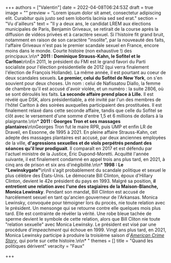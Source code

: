 +++
authors = ["Valentin"]
date = 2022-04-08T06:24:53Z
draft = true
image = ""
preview = "Lorem ipsum dolor sit amet, consectetur adipiscing elit. Curabitur quis justo sed sem lobortis lacinia sed sed erat."
section = "Vu d'ailleurs"
text = "Il y a deux ans, le candidat LREM aux élections municipales de Paris, Benjamin Griveaux, se retirait de la course après la diffusion de vidéos privées et à caractère sexuel. Si l'histoire fit grand bruit, notamment en raison de son caractère \"insolite\", par la nouveauté des faits, l'affaire Griveaux n'est pas le premier scandale sexuel en France, encore moins dans le monde. Courte histoire (non exhaustive !) des principaux.\n\n* **2011 : Dominique Strauss-Kahn, le Sofitel et le Carlton**\n\nEn 2011, le président du FMI est le grand favori du Parti socialiste pour l'élection présidentielle de 2012 (qui verra finalement l'élection de François Hollande). La même année, il est pourtant au coeur de deux scandales sexuels. **Le premier, celui du Sofitel de New York**, on s'en souvient pour deux choses. Un nom : celui de Nafissatou Diallo, la femme de chambre qu'il est accusé d'avoir violée, et un numéro : la suite 2806, où se sont déroulés les faits. **La seconde affaire prend place à Lille.** Il est révélé que DSK, alors présidentiable, a été invité par l'un des membres de l'hôtel Carlton à des soirées auxquelles participaient des prostituées. Il est finalement relaxé dans cette seconde affaire, tandis que celle du Sofitel se clôt avec le versement d'une somme d'entre 1,5 et 6 millions de dollars à la plaignante.\n\n* **2011 : Georges Tron et ses massages plantaires**\n\nGeorges Tron fut le maire RPR, puis UMP et enfin LR de Draveil, en Essonne, de 1995 à 2021. En pleine affaire Strauss-Kahn, cet adepte des massages plantaires est accusé, par deux anciennes employées de la ville, **d'agressions sexuelles et de viols perpétrés pendant des séances qu'il leur prodiguait**. Il comparaît en 2017 et est défendu par l'actuel ministre de la Justice, Éric Dupond-Moretti. Acquitté l'année suivante, il est finalement condamné en appel trois ans plus tard, en 2021, à cinq ans de prison et six ans d'inégibilité.\n\n* **1998 : Le \"Lewinskygate\"**\n\nIl s'agit probablement du scandale politique et sexuel le plus célèbre des États-Unis. Le démocrate Bill Clinton, époux d'Hillary Clinton, devient le 42e président du pays en 1993. Malgré sa position, **il entretient une relation avec l'une des stagiaires de la Maison-Blanche, Monica Lewinsky**. Pendant son mandat, Bill Clinton est accusé de harcèlement sexuel en tant qu'ancien gouverneur de l'Arkansas. Monica Lewinsky, convoquée pour témoigner lors du procès, nie toute relation avec le président. Un mensonge qui se retourne contre elle quelques mois plus tard. Elle est contrainte de révéler la vérité. Une robe bleue tachée de sperme devient le symbole de cette relation, alors que Bill Cliton nie toute \"relation sexuelle\" avec Monica Lewinsky. Le président est visé par une procédure d'_impeachment_ qui échoue en 1999. Vingt ans plus tard, en 2021, Monica Lewinsky participe à produire la troisième saison d'[_American Crime Story_](https://www.imdb.com/title/tt2788432/), qui porte sur cette histoire.\n\n* "
themes = []
title = "Quand les politiques dérivent"
veracity = "Faux"

+++
